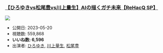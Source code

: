 ### [【ひろゆきvs松尾豊vs川上量生】AIの描くガチ未来【ReHacQ SP】](https://www.youtube.com/watch?v=mI5OwQhjXP4)
[![](https://img.youtube.com/vi/mI5OwQhjXP4/sddefault.jpg)](https://www.youtube.com/watch?v=mI5OwQhjXP4)
-   公開日: 2023-05-20
-   視聴数: 559,868
-   **いいね数: 6,596**
-   出演者: [ひろゆき](/rehacq_fan/people/ひろゆき "wikilink"), [川上量生](/rehacq_fan/people/川上量生 "wikilink"), [松尾豊](/rehacq_fan/people/松尾豊 "wikilink")
